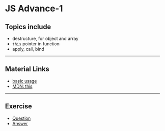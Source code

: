 # JS Advance-1

## Topics include

- destructure, for object and array
- `this` pointer in function
- apply, call, bind

---

## Material Links

- [basic usage](https://dev.to/alexantoniades/call-apply-bind-the-basic-usages-5gpl)
- [MDN: this](https://developer.mozilla.org/en-US/docs/Web/JavaScript/Reference/Operators/this)

---

## Exercise

- [Question](Question/ex1.md)
- [Answer](Answer/ex1.md)
